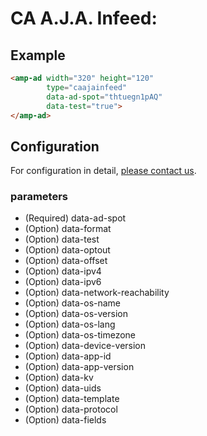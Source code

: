 <!---
Copyright 2016 The AMP HTML Authors. All Rights Reserved.

Licensed under the Apache License, Version 2.0 (the "License");
you may not use this file except in compliance with the License.
You may obtain a copy of the License at

      http://www.apache.org/licenses/LICENSE-2.0

Unless required by applicable law or agreed to in writing, software
distributed under the License is distributed on an "AS-IS" BASIS,
WITHOUT WARRANTIES OR CONDITIONS OF ANY KIND, either express or implied.
See the License for the specific language governing permissions and
limitations under the License.
-->

# CA A.J.A. Infeed:

## Example

```html
<amp-ad width="320" height="120" 
        type="caajainfeed" 
        data-ad-spot="thtuegn1pAQ" 
        data-test="true">
</amp-ad>
```

## Configuration
For configuration in detail, [please contact us](amb-nad@cyberagent.co.jp). 

### parameters
- (Required) data-ad-spot
- (Option) data-format
- (Option) data-test
- (Option) data-optout
- (Option) data-offset
- (Option) data-ipv4
- (Option) data-ipv6
- (Option) data-network-reachability
- (Option) data-os-name
- (Option) data-os-version
- (Option) data-os-lang
- (Option) data-os-timezone
- (Option) data-device-version
- (Option) data-app-id
- (Option) data-app-version
- (Option) data-kv
- (Option) data-uids
- (Option) data-template
- (Option) data-protocol
- (Option) data-fields
